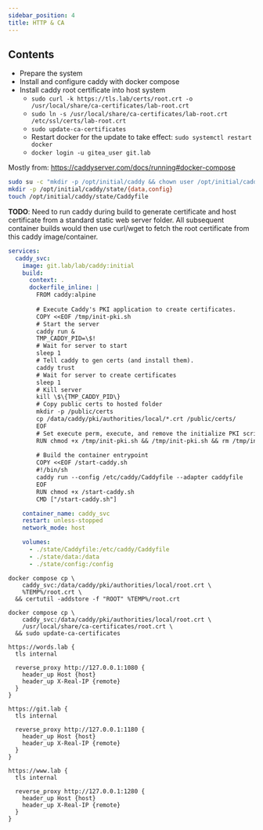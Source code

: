 ```yaml
---
sidebar_position: 4
title: HTTP & CA
---
```


## Contents

- Prepare the system
- Install and configure caddy with docker compose
- Install caddy root certificate into host system
  - `sudo curl -k https://tls.lab/certs/root.crt -o /usr/local/share/ca-certificates/lab-root.crt`
  - `sudo ln -s /usr/local/share/ca-certificates/lab-root.crt /etc/ssl/certs/lab-root.crt`
  - `sudo update-ca-certificates`
  - Restart docker for the update to take effect: `sudo systemctl restart docker`
  - `docker login -u gitea_user git.lab`


Mostly from: https://caddyserver.com/docs/running#docker-compose

```sh
sudo su -c "mkdir -p /opt/initial/caddy && chown user /opt/initial/caddy"
mkdir -p /opt/initial/caddy/state/{data,config}
touch /opt/initial/caddy/state/Caddyfile
```

**TODO**: Need to run caddy during build to generate certificate and host certificate from a standard static web server folder. All subsequent container builds would then use curl/wget to fetch the root certificate from this caddy image/container.



```yaml
services:
  caddy_svc:
    image: git.lab/lab/caddy:initial
    build:
      context: .
      dockerfile_inline: |
        FROM caddy:alpine
        
        # Execute Caddy's PKI application to create certificates.
        COPY <<EOF /tmp/init-pki.sh
        # Start the server
        caddy run &
        TMP_CADDY_PID=\$!
        # Wait for server to start
        sleep 1
        # Tell caddy to gen certs (and install them).
        caddy trust
        # Wait for server to create certificates
        sleep 1
        # Kill server
        kill \$\{TMP_CADDY_PID\}
        # Copy public certs to hosted folder 
        mkdir -p /public/certs
        cp /data/caddy/pki/authorities/local/*.crt /public/certs/
        EOF
        # Set execute perm, execute, and remove the initialize PKI script.
        RUN chmod +x /tmp/init-pki.sh && /tmp/init-pki.sh && rm /tmp/init-pki.sh
        
        # Build the container entrypoint
        COPY <<EOF /start-caddy.sh
        #!/bin/sh
        caddy run --config /etc/caddy/Caddyfile --adapter caddyfile
        EOF
        RUN chmod +x /start-caddy.sh
        CMD ["/start-caddy.sh"]

    container_name: caddy_svc
    restart: unless-stopped
    network_mode: host

    volumes:
      - ./state/Caddyfile:/etc/caddy/Caddyfile
      - ./state/data:/data
      - ./state/config:/config
```

```
docker compose cp \
    caddy_svc:/data/caddy/pki/authorities/local/root.crt \
    %TEMP%/root.crt \
  && certutil -addstore -f "ROOT" %TEMP%/root.crt
```

```
docker compose cp \
    caddy_svc:/data/caddy/pki/authorities/local/root.crt \
    /usr/local/share/ca-certificates/root.crt \
  && sudo update-ca-certificates
```

```
https://words.lab {
  tls internal
  
  reverse_proxy http://127.0.0.1:1080 {
    header_up Host {host}
    header_up X-Real-IP {remote}
  }
}

https://git.lab {
  tls internal
  
  reverse_proxy http://127.0.0.1:1180 {
    header_up Host {host}
    header_up X-Real-IP {remote}
  }
}

https://www.lab {
  tls internal
  
  reverse_proxy http://127.0.0.1:1280 {
    header_up Host {host}
    header_up X-Real-IP {remote}
  }
}
```

